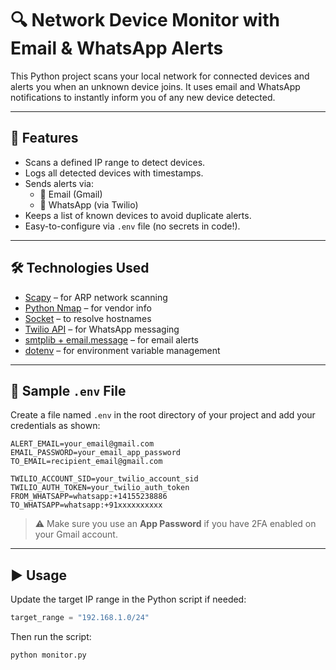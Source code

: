 
# 🔍 Network Device Monitor with Email & WhatsApp Alerts

This Python project scans your local network for connected devices and alerts you when an unknown device joins. It uses email and WhatsApp notifications to instantly inform you of any new device detected.

---

## 🚀 Features

- Scans a defined IP range to detect devices.
- Logs all detected devices with timestamps.
- Sends alerts via:
  - 📧 Email (Gmail)
  - 📲 WhatsApp (via Twilio)
- Keeps a list of known devices to avoid duplicate alerts.
- Easy-to-configure via `.env` file (no secrets in code!).

---

## 🛠️ Technologies Used

- [Scapy](https://scapy.net/) – for ARP network scanning
- [Python Nmap](https://pypi.org/project/python-nmap/) – for vendor info
- [Socket](https://docs.python.org/3/library/socket.html) – to resolve hostnames
- [Twilio API](https://www.twilio.com/docs/whatsapp) – for WhatsApp messaging
- [smtplib + email.message](https://docs.python.org/3/library/email.message.html) – for email alerts
- [dotenv](https://pypi.org/project/python-dotenv/) – for environment variable management

---

## 📁 Sample `.env` File

Create a file named `.env` in the root directory of your project and add your credentials as shown:

```env
ALERT_EMAIL=your_email@gmail.com
EMAIL_PASSWORD=your_email_app_password
TO_EMAIL=recipient_email@gmail.com

TWILIO_ACCOUNT_SID=your_twilio_account_sid
TWILIO_AUTH_TOKEN=your_twilio_auth_token
FROM_WHATSAPP=whatsapp:+14155238886
TO_WHATSAPP=whatsapp:+91xxxxxxxxxx
```

> ⚠️ Make sure you use an **App Password** if you have 2FA enabled on your Gmail account.

---

## ▶️ Usage

Update the target IP range in the Python script if needed:

```python
target_range = "192.168.1.0/24"
```

Then run the script:

```bash
python monitor.py
```
